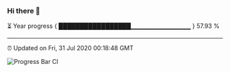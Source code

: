 ### Hi there 👋

⏳ Year progress { █████████████████▁▁▁▁▁▁▁▁▁▁▁▁▁ } 57.93 %

---

⏰ Updated on Fri, 31 Jul 2020 00:18:48 GMT

![Progress Bar CI](https://github.com/liununu/liununu/workflows/Progress%20Bar%20CI/badge.svg)

